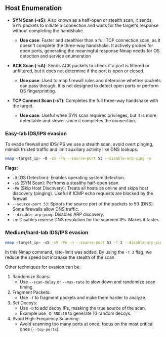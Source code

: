 ## Host Enumeration

- **SYN Scan (-sS)**:  Also known as a half-open or stealth scan, it sends SYN packets to initiate a connection and waits for the target's response without completing the handshake.
	
	- **Use case**: Faster and stealthier than a full TCP connection scan, as it doesn't complete the three-way handshake. It actively probes for open ports, generating the meaningful response Nmap needs for OS detection and service enumeration


- **ACK Scan (-sA)**: Sends ACK packets to check if a port is filtered or unfiltered, but it does not determine if the port is open or closed.
	
	- **Use case**: Used to map firewall rules and determine whether packets can pass through. It is not designed to detect open ports or perform OS fingerprinting.


- **TCP Connect Scan (-sT)**: Completes the full three-way handshake with the target.
	
	- **Use case**: Useful when SYN scan requires privileges, but it is more detectable and slower since it completes the connection.

### Easy-lab IDS/IPS evasion
To evade firewall and IDS/IPS we use a stealth scan, avoid overt pinging, mimick trusted traffic and limit auxiliary activity like DNS lookups.
```bash
nmap <target_ip> -O -sS -Pn --source-port 53 --disable-arp-ping -n
```
**Flags:**
- `-O` (OS Detection): Enables operating system detection.
- `-sS` (SYN Scan): Perfroms a stealthy half-open scan.
- `-Pn` (Skip Host Discovery): Treats all hosts as online and skips host discovery (pinging). Useful if ICMP echo requests are blocked by the firewall
- `--source-port 53`: Spoofs the source port of the packets to 53 (DNS). Some firewalls allow DNS traffic.
- `--disable-arp-ping`: Disables ARP discovery.
- `-n`: Disables reverse DNS resolution for the scanned IPs. Makes it faster.

### Medium/hard-lab IDS/IPS evasion
``` bash
nmap <target_ip> -sS -sV -Pn -n --source-port 53 -T 2 --disable-arp-ping -p 53
```
In this Nmap command, rate-limit was added. By using the `-T 2` flag, we reduce the speed but increase the stealth of the scan.

Other techniques for evasion can be:
1. Randomize Scans:
	- Use `--scan-delay` or `--max-rate` to slow down and randomize scan timing.
2. Fragment Packets:
	- Use `-f` to fragment packets and make them harder to analyze.
3. Set Decoys:
	- Use `-D` to add decoy IPs, masking the true source of the scan.
	- Example use `-D RND:10` to generate 10 random decoys.
4. Avoid High-Frequency Scanning:
	- Avoid scanning too many ports at once; focus on the most critical ones (`--top-ports`).
